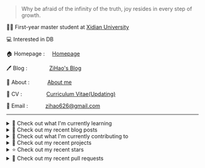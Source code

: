 > Why be afraid of the infinity of the truth, joy resides in every step of growth.

🧑‍🎓 First-year master student at [Xidian University](https://www.xidian.edu.cn/)

💻 Interested in DB

🏠 Homepage : &nbsp;&nbsp;&nbsp;&nbsp;[Homepage](https://zihao256.github.io/ZiHao256.com/)

🖊️ Blog : &nbsp;&nbsp;&nbsp;&emsp;&emsp;&emsp;[ZiHao's Blog](https://zihao256.github.io/)

👤 About : &nbsp;&nbsp;&ensp;&emsp;&emsp;[About me](https://zihao256.github.io/about/)

📄 CV : &nbsp;&emsp;&emsp;&emsp;&emsp;[Curriculum Vitae(Updating)](https://zihao256.github.io/ZiHao256.com/Awesome_CV.pdf)

📮 Email : &emsp;&emsp;&emsp;[zihao626@gmail.com](mailto:zihao626@gmail.com)

---
<details>
<summary>
📓 Check out what I'm currently learning
</summary>

- [ ] CMU15-445(2023FALL)

  - [X] Project#0: C++ Primer
  - [X] Homework#1: SQL
  - [X] Project#1: Buffer Pool Manager

</details>

<details>
<summary>
📜 Check out my recent blog posts
</summary>

- [Project#1: Buffer Pool](https://zihao256.github.io/p/1c228cd6.html) (4 days ago)
- [Project#0: C&#43;&#43; Primer](https://zihao256.github.io/p/6fa5e9a2.html) (6 days ago)
- [Paper Reading: TECCD: A Tree Embedding Approach for Code Clone Detection](https://zihao256.github.io/p/42c77a0c.html) (4 months ago)
- [Git](https://zihao256.github.io/p/69c3279c.html) (4 months ago)
- [Overleaf](https://zihao256.github.io/p/26d71884.html) (4 months ago)
</details>

<details>
<summary>
👷 Check out what I'm currently contributing to
</summary>

- [ZiHao256/ZiHao256.github.io](https://github.com/ZiHao256/ZiHao256.github.io) -  (3 days ago)
- [ZiHao256/ZiHao256.com](https://github.com/ZiHao256/ZiHao256.com) - Alex Ma&#39;s Profile (3 days ago)
- [ZiHao256/Project_TravelBooking](https://github.com/ZiHao256/Project_TravelBooking) -  (4 months ago)
- [ZiHao256/BookManagementSystem](https://github.com/ZiHao256/BookManagementSystem) - XDU 3rd_term 程序设计实训 (4 months ago)
- [ZiHao256/LabofCompiling](https://github.com/ZiHao256/LabofCompiling) - XDU lab (4 months ago)
</details>

<details>
<summary>
🌱 Check out my recent projects
</summary>

- [ZiHao256/BookManagementSystem](https://github.com/ZiHao256/BookManagementSystem) - XDU 3rd_term 程序设计实训
- [ZiHao256/Code](https://github.com/ZiHao256/Code) - Rust exercises
- [ZiHao256/LabofCompiling](https://github.com/ZiHao256/LabofCompiling) - XDU lab
- [ZiHao256/vue_travelbooking](https://github.com/ZiHao256/vue_travelbooking) - 
- [ZiHao256/LabsofMicrocomputer](https://github.com/ZiHao256/LabsofMicrocomputer) - 
</details>

<details>
<summary>
⭐ Check out my recent stars
</summary>

- [MunGell/awesome-for-beginners](https://github.com/MunGell/awesome-for-beginners) - A list of awesome beginners-friendly projects. (today)
- [ZiHao256/talent-plan-zihao](https://github.com/ZiHao256/talent-plan-zihao) - open source training courses about distributed database and distributed systems (1 day ago)
- [greenplum-db/gporca](https://github.com/greenplum-db/gporca) - A modular query optimizer for big data (4 days ago)
- [muesli/markscribe](https://github.com/muesli/markscribe) - Your personal markdown scribe with template-engine and Git(Hub) &amp; RSS powers 📜 (4 days ago)
- [pingcap/talent-plan](https://github.com/pingcap/talent-plan) - open source training courses about distributed database and distributed systems (4 days ago)
</details>

<details>
<summary>
🔨 Check out my recent pull requests
</summary>

- [Fix the typo in the class TASK declaration in task.h: TASKS -&gt; TASK](https://github.com/yongwen/columbia/pull/3) on [yongwen/columbia](https://github.com/yongwen/columbia) (6 months ago)
- [Login](https://github.com/ZiHao256/vue_travelbooking/pull/1) on [ZiHao256/vue_travelbooking](https://github.com/ZiHao256/vue_travelbooking) (2 years ago)
</details>
